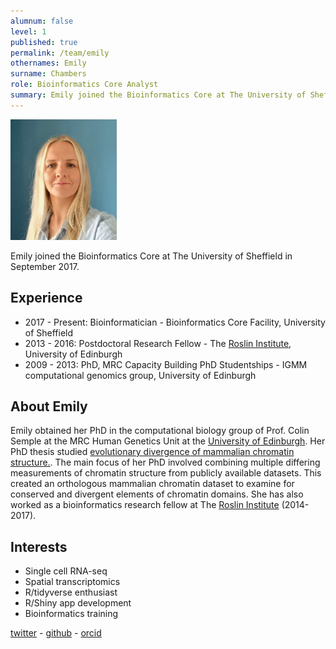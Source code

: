 ```yaml
---
alumnum: false
level: 1
published: true
permalink: /team/emily
othernames: Emily
surname: Chambers
role: Bioinformatics Core Analyst
summary: Emily joined the Bioinformatics Core at The University of Sheffield in September 2017. She has supported a wide variety of analysis projects across the University, and is leading of understanding of analysis methods for single-cell RNA-seq and spatial transcriptomics data. Emily leads the teaching on some of our training workshops, and is an accredited instructor of The Carpentries and attained FHEA status with AdvanceHE.
---
```


<img src="/assets/images/people/emily.jpg" alt="Emily" width="170"/>

Emily joined the Bioinformatics Core at The University of Sheffield in September 2017.

## Experience

* 2017 - Present: Bioinformatician - Bioinformatics Core Facility, University of Sheffield
* 2013 - 2016: Postdoctoral Research Fellow - The [Roslin Institute](https://www.ed.ac.uk/roslin), University of Edinburgh
* 2009 - 2013: PhD, MRC Capacity Building PhD Studentships - IGMM computational genomics group, University of Edinburgh 


## About Emily
Emily obtained her PhD in the computational biology group of Prof. Colin Semple at the MRC Human Genetics Unit at the [University of Edinburgh](https://www.ed.ac.uk/). Her PhD thesis studied [evolutionary divergence of mammalian chromatin structure.](https://journals.plos.org/ploscompbiol/article?id=10.1371/journal.pcbi.1003017). The main focus of her PhD involved combining multiple differing measurements of chromatin structure from publicly available datasets. This created an orthologous mammalian chromatin dataset to examine for conserved and divergent elements of chromatin domains. She has also worked as a bioinformatics research fellow at The [Roslin Institute](https://www.ed.ac.uk/roslin) (2014-2017).

## Interests
* Single cell RNA-seq
* Spatial transcriptomics
* R/tidyverse enthusiast
* R/Shiny app development
* Bioinformatics training


[twitter](https://twitter.com/evc_sheffield) - [github](https://github.com/evchambers) - [orcid](https://orcid.org/0000-0003-1252-8059)
